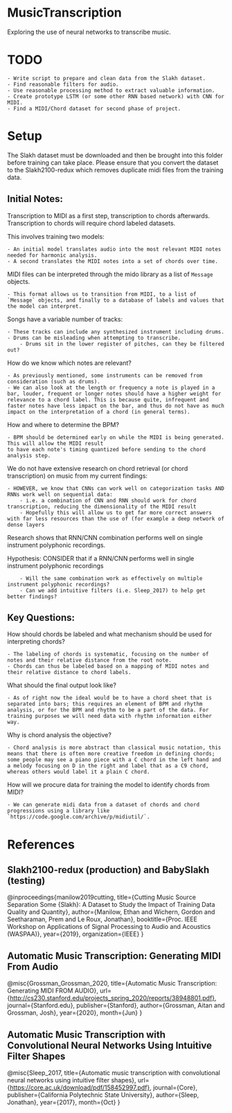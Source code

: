 # MusicTranscription
Exploring the use of neural networks to transcribe music.

# TODO
    - Write script to prepare and clean data from the Slakh dataset.
    - Find reasonable filters for audio.
    - Use reasonable processing method to extract valuable information.
    - Create prototype LSTM (or some other RNN based network) with CNN for MIDI.
    - Find a MIDI/Chord dataset for second phase of project.

# Setup
The Slakh dataset must be downloaded and then be brought into this folder before training can take place.
Please ensure that you convert the dataset to the Slakh2100-redux which removes duplicate midi files from the training data.

## Initial Notes:
Transcription to MIDI as a first step, transcription to chords afterwards.
Transcription to chords will require chord labeled datasets.

This involves training two models:

    - An initial model translates audio into the most relevant MIDI notes needed for harmonic analysis.
    - A second translates the MIDI notes into a set of chords over time.

MIDI files can be interpreted through the mido library as a list of `Message` objects.

    - This format allows us to transition from MIDI, to a list of `Message` objects, and finally to a database of labels and values that the model can interpret.

Songs have a variable number of tracks:

    - These tracks can include any synthesized instrument including drums.
    - Drums can be misleading when attempting to transcribe.
        - Drums sit in the lower register of pitches, can they be filtered out?

How do we know which notes are relevant?

    - As previously mentioned, some instruments can be removed from consideration (such as drums).
    - We can also look at the length or frequency a note is played in a bar, louder, frequent or longer notes should have a higher weight for relevance to a chord label. This is because quite, infrequent and faster notes have less impact on the bar, and thus do not have as much impact on the interpretation of a chord (in general terms).

How and where to determine the BPM?

    - BPM should be determined early on while the MIDI is being generated. This will allow the MIDI result
    to have each note's timing quantized before sending to the chord analysis step.

We do not have extensive research on chord retrieval (or chord transcription) on music from my current findings:

    - HOWEVER, we know that CNNs can work well on categorization tasks AND RNNs work well on sequential data:
        - i.e. a combination of CNN and RNN should work for chord transcription, reducing the dimensionality of the MIDI result
        - Hopefully this will allow us to get far more correct answers with far less resources than the use of (for example a deep network of dense layers

Research shows that RNN/CNN combination performs well on single instrument polyphonic recordings.

Hypothesis:
    CONSIDER that if a RNN/CNN performs well in single instrument polyphonic recordings

        - Will the same combination work as effectively on multiple instrument polyphonic recordings?
        - Can we add intuitive filters (i.e. Sleep_2017) to help get better findings?

## Key Questions:
How should chords be labeled and what mechanism should be used for interpreting chords?

    - The labeling of chords is systematic, focusing on the number of notes and their relative distance from the root note.
    - Chords can thus be labeled based on a mapping of MIDI notes and their relative distance to chord labels.

What should the final output look like?

    - As of right now the ideal would be to have a chord sheet that is separated into bars; this requires an element of BPM and rhythm analysis, or for the BPM and rhythm to be a part of the data. For training purposes we will need data with rhythm information either way.

Why is chord analysis the objective?

    - Chord analysis is more abstract than classical music notation, this means that there is often more creative freedom in defining chords; some people may see a piano piece with a C chord in the left hand and a melody focusing on D in the right and label that as a C9 chord, whereas others would label it a plain C chord.

How will we procure data for training the model to identify chords from MIDI?

    - We can generate midi data from a dataset of chords and chord progressions using a library like `https://code.google.com/archive/p/midiutil/`.


# References

## Slakh2100-redux (production) and BabySlakh (testing)
@inproceedings{manilow2019cutting,
  title={Cutting Music Source Separation Some {Slakh}: A Dataset to Study the Impact of Training Data Quality and Quantity},
  author={Manilow, Ethan and Wichern, Gordon and Seetharaman, Prem and Le Roux, Jonathan},
  booktitle={Proc. IEEE Workshop on Applications of Signal Processing to Audio and Acoustics (WASPAA)},
  year={2019},
  organization={IEEE}
}

## Automatic Music Transcription: Generating MIDI From Audio
@misc{Grossman_Grossman_2020,
    title={Automatic Music Transcription: Generating MIDI FROM AUDIO},
    url={http://cs230.stanford.edu/projects_spring_2020/reports/38948801.pdf},
    journal={Stanford.edu},
    publisher={Stanford},
    author={Grossman, Aitan and Grossman, Josh},
    year={2020},
    month={Jun}
}

## Automatic Music Transcription with Convolutional Neural Networks Using Intuitive Filter Shapes
@misc{Sleep_2017,
    title={Automatic music transcription with convolutional neural networks using intuitive filter shapes},
    url={https://core.ac.uk/download/pdf/158452997.pdf},
    journal={Core},
    publisher={California Polytechnic State University},
    author={Sleep, Jonathan},
    year={2017},
    month={Oct}
}